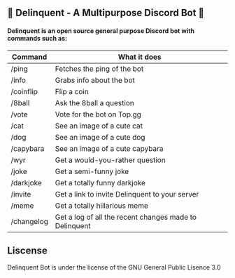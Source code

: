 🤖 Delinquent - A Multipurpose Discord Bot 🤖
---------------------------------------------
#### Delinquent is an open source general purpose Discord bot with commands such as: ####
Command  | What it does
------------- | -------------
/ping | Fetches the ping of the bot
/info | Grabs info about the bot
/coinflip | Flip a coin
/8ball | Ask the 8ball a question
/vote | Vote for the bot on Top.gg
/cat | See an image of a cute cat
/dog | See an image of a cute dog
/capybara | See an image of a cute capybara
/wyr | Get a would-you-rather question
/joke | Get a semi-funny joke
/darkjoke | Get a totally funny darkjoke
/invite | Get a link to invite Delinquent to your server
/meme | Get a totally hillarious meme
/changelog | Get a log of all the recent changes made to Delinquent

Liscense
---------------
Delinquent Bot is under the license of the GNU General Public Lisence 3.0
